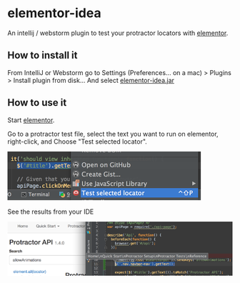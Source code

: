 elementor-idea
==============

An intellij / webstorm plugin to test your protractor locators with
[elementor](https://github.com/andresdominguez/elementor).

## How to install it

From IntelliJ or Webstorm go to Settings (Preferences... on a mac) > Plugins >
Install plugin from disk... And select
[elementor-idea.jar](https://github.com/andresdominguez/elementor-idea/blob/master/elementor-idea.jar)

## How to use it

Start [elementor](https://github.com/andresdominguez/elementor).

Go to a protractor test file, select the text you want to run on elementor,
right-click, and Choose "Test selected locator".

![menu](doc/menu.png)

See the results from your IDE

![results](doc/results.png)
